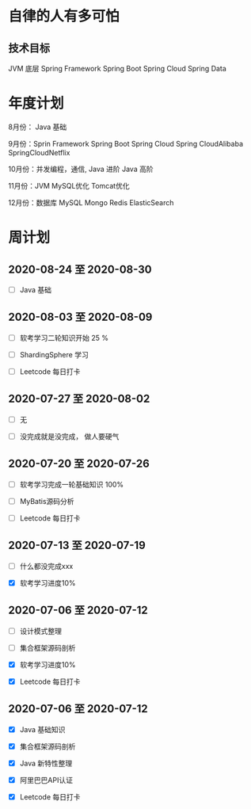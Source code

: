 # 自律的人有多可怕



## 技术目标

JVM 底层
Spring Framework 
Spring Boot
Spring Cloud 
Spring Data



# 年度计划



8月份： Java 基础

9月份：Sprin Framework Spring Boot  Spring Cloud Spring CloudAlibaba SpringCloudNetflix

10月份：并发编程，通信, Java 进阶  Java 高阶 

11月份：JVM  MySQL优化 Tomcat优化

12月份：数据库 MySQL Mongo Redis ElasticSearch





# 周计划

## 2020-08-24 至 2020-08-30

- [ ] Java 基础





## 2020-08-03 至 2020-08-09

- [ ] 软考学习二轮知识开始 25 %
- [ ] ShardingSphere 学习
- [ ] Leetcode 每日打卡



## 2020-07-27 至 2020-08-02

- [ ] 无

- [ ] 没完成就是没完成， 做人要硬气

  

## 2020-07-20 至 2020-07-26

- [ ] 软考学习完成一轮基础知识 100%
- [ ] MyBatis源码分析
- [ ] Leetcode 每日打卡



## 2020-07-13 至 2020-07-19

- [ ] 什么都没完成xxx
- [x] 软考学习进度10%



## 2020-07-06 至 2020-07-12

- [ ] 设计模式整理
- [ ] 集合框架源码剖析
- [x] 软考学习进度10%
- [x] Leetcode 每日打卡



## 2020-07-06 至 2020-07-12

- [x] Java 基础知识
- [x] 集合框架源码剖析
- [x] Java 新特性整理
- [x] 阿里巴巴API认证
- [x] Leetcode 每日打卡



